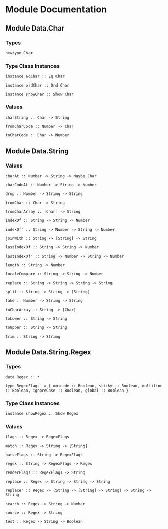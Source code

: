 # Module Documentation

## Module Data.Char

### Types

    newtype Char


### Type Class Instances

    instance eqChar :: Eq Char

    instance ordChar :: Ord Char

    instance showChar :: Show Char


### Values

    charString :: Char -> String

    fromCharCode :: Number -> Char

    toCharCode :: Char -> Number


## Module Data.String

### Values

    charAt :: Number -> String -> Maybe Char

    charCodeAt :: Number -> String -> Number

    drop :: Number -> String -> String

    fromChar :: Char -> String

    fromCharArray :: [Char] -> String

    indexOf :: String -> String -> Number

    indexOf' :: String -> Number -> String -> Number

    joinWith :: String -> [String] -> String

    lastIndexOf :: String -> String -> Number

    lastIndexOf' :: String -> Number -> String -> Number

    length :: String -> Number

    localeCompare :: String -> String -> Number

    replace :: String -> String -> String -> String

    split :: String -> String -> [String]

    take :: Number -> String -> String

    toCharArray :: String -> [Char]

    toLower :: String -> String

    toUpper :: String -> String

    trim :: String -> String


## Module Data.String.Regex

### Types

    data Regex :: *

    type RegexFlags  = { unicode :: Boolean, sticky :: Boolean, multiline :: Boolean, ignoreCase :: Boolean, global :: Boolean }


### Type Class Instances

    instance showRegex :: Show Regex


### Values

    flags :: Regex -> RegexFlags

    match :: Regex -> String -> [String]

    parseFlags :: String -> RegexFlags

    regex :: String -> RegexFlags -> Regex

    renderFlags :: RegexFlags -> String

    replace :: Regex -> String -> String -> String

    replace' :: Regex -> (String -> [String] -> String) -> String -> String

    search :: Regex -> String -> Number

    source :: Regex -> String

    test :: Regex -> String -> Boolean